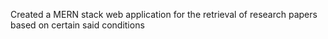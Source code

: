 Created a MERN stack web application for the retrieval of research papers based on certain said conditions